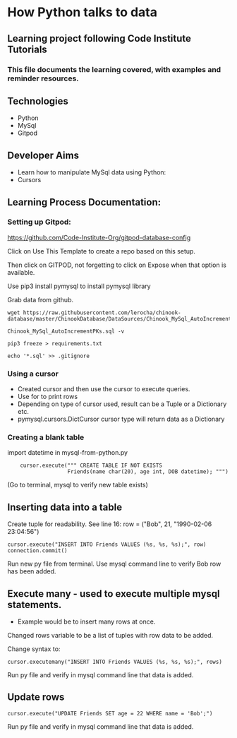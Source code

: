 # How Python talks to data

## Learning project following Code Institute Tutorials

### This file documents the learning covered, with examples and reminder resources.

## Technologies
* Python
* MySql
* Gitpod

## Developer Aims
* Learn how to manipulate MySql data using Python:
* Cursors

## Learning Process Documentation:

### Setting up Gitpod:

https://github.com/Code-Institute-Org/gitpod-database-config

Click on Use This Template to create a repo based on this setup.

Then click on GITPOD, not forgetting to click on Expose when that option is available.

Use pip3 install pymysql to install pymysql library

Grab data from github.

    wget https://raw.githubusercontent.com/lerocha/chinook-database/master/ChinookDatabase/DataSources/Chinook_MySql_AutoIncrementPKs.sql

    Chinook_MySql_AutoIncrementPKs.sql -v

    pip3 freeze > requirements.txt

    echo '*.sql' >> .gitignore

### Using a cursor

- Created cursor and then use the cursor to execute queries.
- Use for to print rows
- Depending on type of cursor used, result can be a Tuple or a Dictionary etc.
- pymysql.cursors.DictCursor cursor type will return data as a Dictionary



### Creating a blank table

import datetime in mysql-from-python.py

        cursor.execute(""" CREATE TABLE IF NOT EXISTS
                       Friends(name char(20), age int, DOB datetime); """)

(Go to terminal, mysql to verify new table exists)

## Inserting data into a table


Create tuple for readability. See line 16: row = ("Bob", 21, "1990-02-06 23:04:56")

    cursor.execute("INSERT INTO Friends VALUES (%s, %s, %s);", row)
    connection.commit()

Run new py file from terminal.
Use mysql command line to verify Bob row has been added.

## Execute many - used to execute multiple mysql statements.

- Example would be to insert many rows at once.

Changed rows variable to be a list of tuples with row data to be added.

Change syntax to:

    cursor.executemany("INSERT INTO Friends VALUES (%s, %s, %s);", rows)

Run py file and verify in mysql command line that data is added.

## Update rows

    cursor.execute("UPDATE Friends SET age = 22 WHERE name = 'Bob';")

Run py file and verify in mysql command line that data is added.





